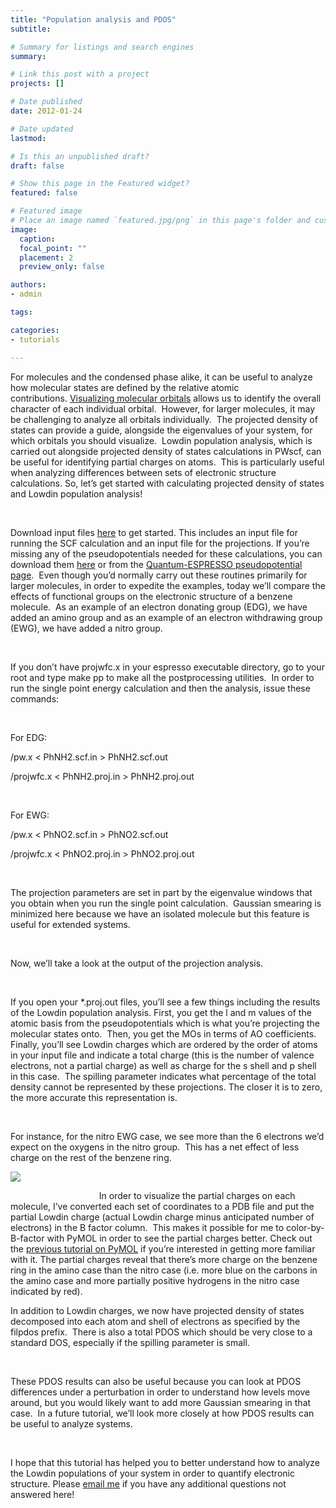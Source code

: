 ```yaml
---
title: "Population analysis and PDOS"
subtitle: 

# Summary for listings and search engines
summary: 

# Link this post with a project
projects: []

# Date published
date: 2012-01-24

# Date updated
lastmod: 

# Is this an unpublished draft?
draft: false

# Show this page in the Featured widget?
featured: false

# Featured image
# Place an image named `featured.jpg/png` in this page's folder and customize its options here.
image:
  caption: 
  focal_point: ""
  placement: 2
  preview_only: false

authors:
- admin

tags:

categories:
- tutorials

---
```

For molecules and the condensed phase alike, it can be useful to analyze how molecular states are defined by the relative atomic contributions. [Visualizing molecular orbitals](visualizing-molecular-orbitals "Visualizing molecular orbitals") allows us to identify the overall character of each individual orbital.  However, for larger molecules, it may be challenging to analyze all orbitals individually.  The projected density of states can provide a guide, alongside the eigenvalues of your system, for which orbitals you should visualize.  Lowdin population analysis, which is carried out alongside projected density of states calculations in PWscf, can be useful for identifying partial charges on atoms.  This is particularly useful when analyzing differences between sets of electronic structure calculations. So, let’s get started with calculating projected density of states and Lowdin population analysis!


 


Download input files [here](../sites/default/files/Tutorials/input.zip "input files") to get started. This includes an input file for running the SCF calculation and an input file for the projections. If you’re missing any of the pseudopotentials needed for these calculations, you can download them [here](../sites/default/files/Tutorials/pseudo.zip "pseudo files") or from the [Quantum-ESPRESSO pseudopotential page](http://www.quantum-espresso.org/pseudopotentials/ "http://www.quantum-espresso.org/pseudopotentials/").  Even though you’d normally carry out these routines primarily for larger molecules, in order to expedite the examples, today we’ll compare the effects of functional groups on the electronic structure of a benzene molecule.  As an example of an electron donating group (EDG), we have added an amino group and as an example of an electron withdrawing group (EWG), we have added a nitro group.


 


If you don’t have projwfc.x in your espresso executable directory, go to your root and type make pp to make all the postprocessing utilities.  In order to run the single point energy calculation and then the analysis, issue these commands:


 


For EDG:


<para cmd> <path-to-QE-dist>/pw.x < PhNH2.scf.in > PhNH2.scf.out


<para cmd> <path-to-QE-dist>/projwfc.x < PhNH2.proj.in > PhNH2.proj.out   


 


For EWG:


<para cmd> <path-to-QE-dist>/pw.x < PhNO2.scf.in > PhNO2.scf.out


<para cmd> <path-to-QE-dist>/projwfc.x < PhNO2.proj.in > PhNO2.proj.out    


 


The projection parameters are set in part by the eigenvalue windows that you obtain when you run the single point calculation.  Gaussian smearing is minimized here because we have an isolated molecule but this feature is useful for extended systems.


 


Now, we’ll take a look at the output of the projection analysis. 


 


If you open your *.proj.out files, you’ll see a few things including the results of the Lowdin population analysis. First, you get the l and m values of the atomic basis from the pseudopotentials which is what you’re projecting the molecular states onto.  Then, you get the MOs in terms of AO coefficients. Finally, you’ll see Lowdin charges which are ordered by the order of atoms in your input file and indicate a total charge (this is the number of valence electrons, not a partial charge) as well as charge for the s shell and p shell in this case.  The spilling parameter indicates what percentage of the total density cannot be represented by these projections. The closer it is to zero, the more accurate this representation is.


 


For instance, for the nitro EWG case, we see more than the 6 electrons we’d expect on the oxygens in the nitro group.  This has a net effect of less charge on the rest of the benzene ring.  



![](/sites/default/files/nitrovamino.png)

 
 
 
 
 
 
 
 
 
 
 
 
 
 
 
 
 
 
In order to visualize the partial charges on each molecule, I’ve converted each set of coordinates to a PDB file and put the partial Lowdin charge (actual Lowdin charge minus anticipated number of electrons) in the B factor column.  This makes it possible for me to color-by-B-factor with PyMOL in order to see the partial charges better. Check out the [previous tutorial on PyMOL](more-visualization-vmd-pymol "More visualization with VMD and PyMOL") if you’re interested in getting more familiar with it. The partial charges reveal that there’s more charge on the benzene ring in the amino case than the nitro case (i.e. more blue on the carbons in the amino case and more partially positive hydrogens in the nitro case indicated by red).
 


In addition to Lowdin charges, we now have projected density of states decomposed into each atom and shell of electrons as specified by the filpdos prefix.  There is also a total PDOS which should be very close to a standard DOS, especially if the spilling parameter is small.


 


These PDOS results can also be useful because you can look at PDOS differences under a perturbation in order to understand how levels move around, but you would likely want to add more Gaussian smearing in that case.  In a future tutorial, we’ll look more closely at how PDOS results can be useful to analyze systems.


 


I hope that this tutorial has helped you to better understand how to analyze the Lowdin populations of your system in order to quantify electronic structure. Please [email me](mailto:hjkulik@mit.edu?subject=Questions%20about%20PDOS%20and%20Lowdin%20tutorial "mailto:hkulik@mit.edu?subject=Questions about PDOS and Lowdin tutorial") if you have any additional questions not answered here!


